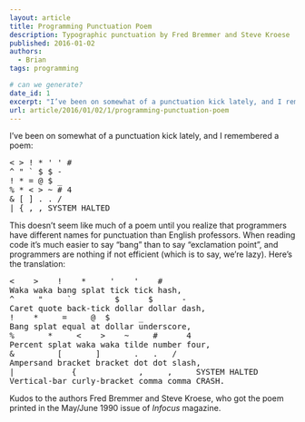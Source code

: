 ```yaml
---
layout: article
title: Programming Punctuation Poem
description: Typographic punctuation by Fred Bremmer and Steve Kroese
published: 2016-01-02
authors:
  - Brian
tags: programming

# can we generate?
date_id: 1
excerpt: "I’ve been on somewhat of a punctuation kick lately, and I remembered a poem:"
url: article/2016/01/02/1/programming-punctuation-poem
---
```

I’ve been on somewhat of a punctuation kick lately, and I remembered a poem:

<pre>< > ! * ' ' #
^ " ` $ $ -
! * = @ $ _
% * < > ~ # 4
& [ ] . . /
| { , , SYSTEM HALTED</pre>

This doesn’t seem like much of a poem until you realize that programmers have different names for punctuation than English professors. When reading code it’s much easier to say “bang” than to say “exclamation point”, and programmers are nothing if not efficient (which is to say, we’re lazy). Here’s the translation:

<pre><    >    !    *     '    '    #
Waka waka bang splat tick tick hash,
^     "     `         $      $      -
Caret quote back-tick dollar dollar dash,
!    *     =     @  $      _
Bang splat equal at dollar underscore,
%       *     <    >    ~     #      4  
Percent splat waka waka tilde number four,
&         [       ]       .   .   /    
Ampersand bracket bracket dot dot slash,
|            {             ,     ,     SYSTEM HALTED    
Vertical-bar curly-bracket comma comma CRASH.</pre>

Kudos to the authors Fred Bremmer and Steve Kroese, who got the poem printed in the May/June 1990 issue of *Infocus* magazine.